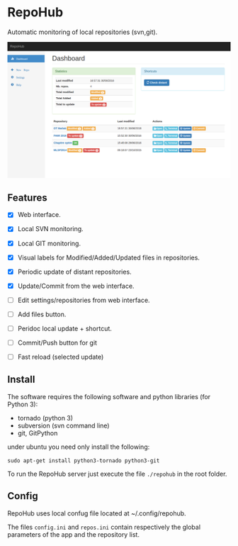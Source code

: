 # RepoHub
Automatic monitoring of local repositories (svn,git).


![Screenshot](www/imgs/repohub.png?raw=true "Dashborad screenshot")

## Features

- [x] Web interface.
- [x] Local SVN monitoring.
- [x] Local GIT monitoring.
- [x] Visual labels for Modified/Added/Updated files in repositories.
- [x] Periodic update of distant repositories.
- [x] Update/Commit from the web interface.
- [ ] Edit settings/repositories from web interface.
- [ ] Add files button.
- [ ] Peridoc local update + shortcut.
- [ ] Commit/Push button for git
- [ ] Fast reload (selected update)


## Install

The software requires the following software and python libraries  (for Python 3):

* tornado (python 3)
* subversion (svn command line)
* git, GitPython


under ubuntu you need only install the following:
```
sudo apt-get install python3-tornado python3-git
```

To run the RepoHub server just execute the file ```./repohub``` in the root folder.

## Config

RepoHub uses local confug file located at ~/.config/repohub.

The files ```config.ini``` and ```repos.ini``` contain respectively the global parameters of the app and the repository list.
